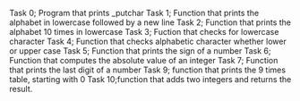 Task 0; Program that prints _putchar
Task 1; Function that prints the alphabet in lowercase followed by a new line
Task 2; Function that prints the alphabet 10 times in lowercase
Task 3; Fuction that checks for lowercase character
Task 4; Function that checks alphabetic character whether lower or upper case
Task 5; Function that prints the sign of a number
Task 6; Function that computes the absolute value of an integer
Task 7; Function that prints the last digit of a number
Task 9; function that prints the 9 times table, starting with 0
Task 10;function that adds two integers and returns the result.
